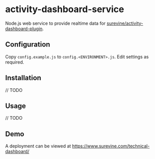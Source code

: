 activity-dashboard-service
==========================

Node.js web service to provide realtime data for [surevine/activity-dashboard-plugin](https://github.com/surevine/activity-dashboard-plugin).

## Configuration

Copy `config.example.js` to `config.<ENVIRONMENT>.js`. Edit settings as required.

## Installation

// TODO

## Usage

// TODO

## Demo

A deployment can be viewed at https://www.surevine.com/technical-dashboard/
